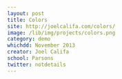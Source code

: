 ```yaml
---
layout: post
title: Colors
site: http://joelcalifa.com/colors/
image: /lib/img/projects/colors.png
category: demo
whichdd: November 2013
creator: Joel Califa
school: Parsons
twitter: notdetails
---
```

